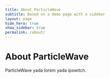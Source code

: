 ```yaml
---
title: About ParticleWave
subtitle: Based on a demo page with a sidebar
layout: page
hide_hero: true
show_sidebar: true
permalink: /about/
---
```

# About ParticleWave

ParticleWave yada lorem yada ipswitch.